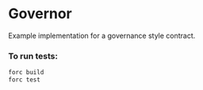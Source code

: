 # Governor
Example implementation for a governance style contract.

### To run tests: 
```bash
forc build 
forc test 
```


